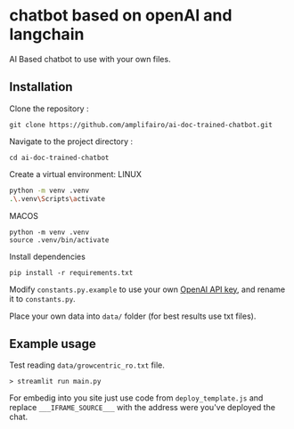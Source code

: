 # chatbot based on openAI and langchain

AI Based chatbot to use with your own files.


## Installation

Clone the repository :

`git clone https://github.com/amplifairo/ai-doc-trained-chatbot.git`


Navigate to the project directory :

`cd ai-doc-trained-chatbot`


Create a virtual environment:
LINUX
```bash
python -m venv .venv
.\.venv\Scripts\activate
```

MACOS
```
python -m venv .venv
source .venv/bin/activate
```

Install dependencies
```
pip install -r requirements.txt
```
Modify `constants.py.example` to use your own [OpenAI API key](https://platform.openai.com/account/api-keys), and rename it to `constants.py`.

Place your own data into `data/` folder (for best results use txt files).

## Example usage
Test reading `data/growcentric_ro.txt` file.
```
> streamlit run main.py
```

For embedig into you site just use code from `deploy_template.js` and replace `___IFRAME_SOURCE___` with the address were you've deployed the chat.